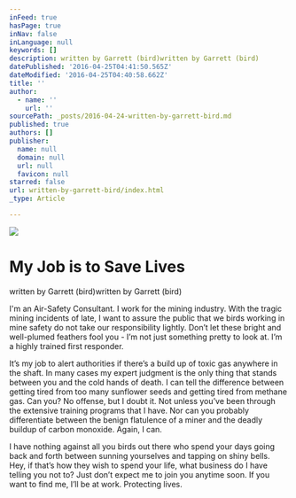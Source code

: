 ```yaml
---
inFeed: true
hasPage: true
inNav: false
inLanguage: null
keywords: []
description: written by Garrett (bird)written by Garrett (bird)
datePublished: '2016-04-25T04:41:50.565Z'
dateModified: '2016-04-25T04:40:58.662Z'
title: ''
author:
  - name: ''
    url: ''
sourcePath: _posts/2016-04-24-written-by-garrett-bird.md
published: true
authors: []
publisher:
  name: null
  domain: null
  url: null
  favicon: null
starred: false
url: written-by-garrett-bird/index.html
_type: Article

---
```

![](https://the-grid-user-content.s3-us-west-2.amazonaws.com/d25ac9e5-5503-4dce-958f-23d0659ff44a.jpg)

# My Job is to Save Lives

written by Garrett (bird)written by Garrett (bird)

I'm an Air-Safety Consultant. I work for the mining industry. With the tragic mining incidents of late, I want to assure the public that we birds working in mine safety do not take our responsibility lightly. Donʼt let these bright and well-plumed feathers fool you - Iʼm not just something pretty to look at. Iʼm a highly trained first responder. 

Itʼs my job to alert authorities if thereʼs a build up of toxic gas anywhere in the shaft. In many cases my expert judgment is the only thing that stands between you and the cold hands of death. I can tell the difference between getting tired from too many sunflower seeds and getting tired from methane gas. Can you? No offense, but I doubt it. Not unless youʼve been through the extensive training programs that I have. Nor can you probably differentiate between the benign flatulence of a miner and the deadly buildup of carbon monoxide. Again, I can. 

I have nothing against all you birds out there who spend your days going back and forth between sunning yourselves and tapping on shiny bells. Hey, if thatʼs how they wish to spend your life, what business do I have telling you not to? Just donʼt expect me to join you anytime soon. If you want to find me, Iʼll be at work. Protecting lives.